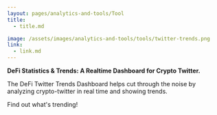 ```yaml
---
layout: pages/analytics-and-tools/Tool
title:
  - title.md

image: /assets/images/analytics-and-tools/tools/twitter-trends.png
link:
  - link.md
---
```


**DeFi Statistics & Trends: A Realtime Dashboard for Crypto Twitter.**

The DeFi Twitter Trends Dashboard helps cut through the noise by analyzing crypto-twitter in real time and showing trends.

Find out what's trending!
